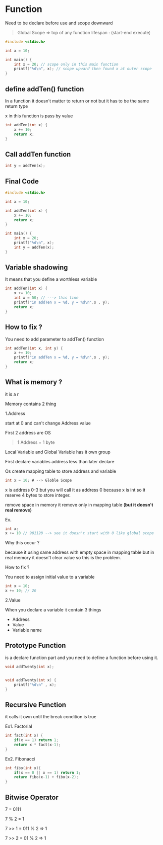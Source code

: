 # Function

Need to be declare before use and scope downward

> Global Scope => top of any function lifespan : (start-end execute)

```c
#include <stdio.h>

int x = 10;

int main() {
    int x = 20; // scope only in this main function
    printf("%d\n", x); // scope upward then found x at outer scope
}

```

## define addTen() function

In a function it doesn't matter to return or not but it has to be the same return type

x in this function is pass by value

```c
int addTen(int x) {
    x += 10;
    return x;
}
```

## Call addTen function

```c
int y = addTen(x);
```

## Final Code

```c
#include <stdio.h>

int x = 10;

int addTen(int x) {
    x += 10;
    return x;
}

int main() {
    int x = 20;
    printf("%d\n", x);
    int y = addTen(x);
}

```

## Variable shadowing

It means that you define a worthless variable

```c
int addTen(int x) {
    x += 10;
    int x = 50; // ---> this line
    printf("in addTen x = %d, y = %d\n",x , y);
    return x;
}
```

## How to fix ?

You need to add parameter to addTen() function

```c
int addTen(int x, int y) {
    x += 10;
    printf("in addTen x = %d, y = %d\n",x , y);
    return x;
}
```

## What is memory ?

it is a r

Memory contains 2 thing

1.Address

start at 0 and can't change Address value

First 2 address are OS

> 1 Address = 1 byte

Local Variable and Global Variable has it own group

First declare variables address less than later declare

Os create mapping table to store address and variable

```c
int x = 10; # --> Globle Scope
```

x is address 0-3 but you will call it as address 0 because x is int so it reserve 4 bytes to store integer.

remove space in memory it remove only in mapping table **(but it doesn't real remove)**

Ex.

```c
int x;
x += 10 // 981128 --> see it doesn't start with 0 like global scope
```

Why this occur ?

because it using same address with empty space in mapping table but in real memory it doesn't clear value so this is the problem.

How to fix ?

You need to assign initial value to a variable

```c
int x = 10;
x += 10; // 20
```

2.Value

When you declare a variable it contain 3 things

- Address
- Value
- Variable name

## Prototype Function

is a declare function part and you need to define a function before using it.

```c
void addTwenty(int x);


void addTwenty(int x) {
    printf("%d\n" , x);
}
```

## Recursive Function

it calls it own until the break condition is true

Ex1. Factorial

```c
int fact(int x) {
    if(x == 1) return 1;
    return x * fact(x-1);
}
```

Ex2. Fibonacci

```c
int fibo(int x){
    if(x == 0 || x == 1) return 1;
    return fibo(x-1) + fibo(x-2);
}
```

## Bitwise Operator

7 = 0111

7 % 2 = 1

7 >> 1 = 011 % 2 => 1

7 >> 2 = 01 % 2 => 1
